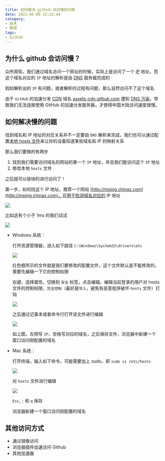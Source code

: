 ```yaml
---
title: 如何解决 github 访问慢的问题
date: 2021-05-09 22:22:44
category:
- 技术
- 教程
tags:
- Github
---
```


## 为什么 github 会访问慢？

众所周知，我们通过域名访问一个网址的时候，实际上是访问了一个 [IP](https://baike.baidu.com/item/IP/224599) 地址，而这个域名对应的 `IP` 地址的解析是由 [DNS](https://baike.baidu.com/item/%E5%9F%9F%E5%90%8D%E7%B3%BB%E7%BB%9F/2251573?fromtitle=dns&fromid=427444) 服务器完成的

假如解析出的 `IP` 有问题，或者解析的过程有问题，那么自然访问不了这个域名

<!-- more -->

由于 `GitHub` 的加速分发 [CDN](https://baike.baidu.com/item/CDN) 域名 [assets-cdn.github.com](assets-cdn.github.com) 遭到 [DNS 污染](https://baike.baidu.com/item/DNS%E6%B1%A1%E6%9F%93)，导致我们无法连接使用 GitHub 的加速分发服务器，才使得中国大陆访问速度很慢。

## 如何解决慢的问题

找到域名和 IP 地址的对应关系并不一定要由 `DNS` 解析来完成，我们也可以通过配置[本地 hosts 文件](https://baike.baidu.com/item/hosts)来让你的设备知道某些域名和 IP 的映射关系

那么我们要做的有两步

1. 找到我们需要访问域名的网站的某一个 `IP` 地址，并且我们能访问这个 `IP` 地址
2. 修改本地 `hosts` 文件

之后就可以愉快的进行访问了！

第一步，如何找这个 IP 地址，推荐一个网站 [http://mping.chinaz.com](http://mping.chinaz.com)，可用于检测域名对应的 IP 地址

![](mping-example.png)

比如这有个小于 1ms 的我们试试

![](less-then-1ms.png)

+ Windows 系统：

  打开资源管理器，进入如下路径 `C:\Windows\System32\drivers\etc`

  ![](hosts-file-location-example.png)

  红色框所示的文件就是我们要修改的配置文件，这个文件默认是不能修改的，需要先编辑一下它的控制权限

  右键，选择属性，切换到 `安全` 标签，点击编辑，编辑当前登录的用户对 hosts 文件的控制权限，`完全控制`（最好是`写入`，避免有恶意程序破坏 `hosts` 文件）打钩

  ![](edit-control.png)

  之后通过记事本或者命令行打开该文件进行编辑

  ![](hosts-file-content.png)

  如上图，左侧写 `IP`，空格写对应的域名，之后保存文件，浏览器中新建一个窗口访问刚配置的域名

+ Mac 系统：

  打开终端，输入如下命令，可能需要加上 sudo，即 `sudo vi /etc/hosts`

  ![](mac-expample-open-file.jpg)

  对 `hosts` 文件进行编辑

  ![](mac-edit-file.jpg)

  `Esc`, `:` 和 `q` 保存

  浏览器新建一个窗口访问刚配置的域名
## 其他访问方式

+ 通过镜像访问
+ 浏览器插件加速访问 Github
+ 其他加速器